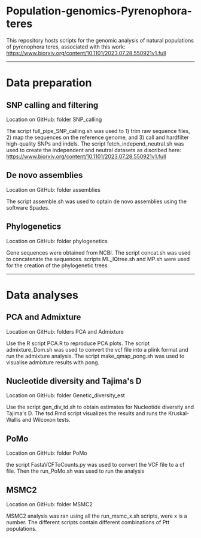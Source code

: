 # Population-genomics-Pyrenophora-teres
This repository hosts scripts for the genomic analysis of natural populations of pyrenophora teres, associated with this work: https://www.biorxiv.org/content/10.1101/2023.07.28.550921v1.full

------------------------------------------------------------------------------------------------------------------------------------

# Data preparation

## SNP calling and filtering

Location on GitHub: folder SNP_calling

The script full_pipe_SNP_calling.sh was used to 1) trim raw sequence files, 2) map the sequences on the reference genome, and 3) call and hardfilter high-quality SNPs and indels.
The script fetch_independ_neutral.sh was used to create the independent and neutral datasets as discribed here: https://www.biorxiv.org/content/10.1101/2023.07.28.550921v1.full

## De novo assemblies
Location on GitHub: folder assemblies

The script assemble.sh was used to optain de novo assemblies using the software Spades.

## Phylogenetics
Location on GitHub: folder phylogenetics

Gene sequences were obtained from NCBI. The script concat.sh was used to concatenate the sequences.
scripts ML_IQtree.sh and MP.sh were used for the creation of the phylogenetic trees

----------------------------------------------------------------------------------------------------------------------------------------

# Data analyses

## PCA and Admixture
Location on GitHub: folders PCA and Admixture

Use the R script PCA.R to reproduce PCA plots.
The script admixture_Dom.sh was used to convert the vcf file into a plink format and run the admixture analysis.
The script make_qmap_pong.sh was used to visualise admixture results with pong.

## Nucleotide diversity and Tajima's D
Location on GitHub: folder Genetic_diversity_est

Use the script gen_div_td.sh to obtain estimates for Nucleotide diversity and Tajima's D. The tsd.Rmd script visualizes the results and runs the Kruskal-Wallis and Wilcoxon tests.

## PoMo
Location on GitHub: folder PoMo

the script FastaVCFToCounts.py was used to convert the VCF file to a cf file. Then the run_PoMo.sh was used to run the analysis

## MSMC2
Location on GitHub: folder MSMC2

MSMC2 analysis was ran using all the run_msmc_x.sh scripts, were x is a number. The different scripts contain different combinations of Ptt populations. 
